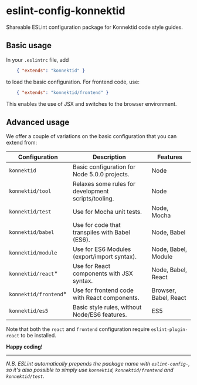 eslint-config-konnektid
=======================

Shareable ESLint configuration package for Konnektid code style guides.

Basic usage
-----------

In your `.eslintrc` file, add

```json
    { "extends": "konnektid" }
```

to load the basic configuration. For frontend code, use:

```json
    { "extends": "konnektid/frontend" }
```

This enables the use of JSX and switches to the browser environment.

Advanced usage
--------------

We offer a couple of variations on the basic configuration that you can extend from:

| Configuration         | Description                                         | Features              |
|-----------------------|-----------------------------------------------------|-----------------------|
| `konnektid`           | Basic configuration for Node 5.0.0  projects.       | Node                  |
| `konnektid/tool`      | Relaxes some rules for development scripts/tooling. | Node                  |
| `konnektid/test`      | Use for Mocha unit tests.                           | Node, Mocha           |
| `konnektid/babel`     | Use for code that transpiles with Babel (ES6).      | Node, Babel           |
| `konnektid/module`    | Use for ES6 Modules (export/import syntax).         | Node, Babel, Module   |
| `konnektid/react`*    | Use for React components with JSX syntax.           | Node, Babel, React    |
| `konnektid/frontend`* | Use for frontend code with React components.        | Browser, Babel, React |
| `konnektid/es5`       | Basic style rules, without Node/ES6 features.       | ES5                   |

Note that both the `react` and `frontend` configuration require `eslint-plugin-react` to be installed.

**Happy coding!**

--------------------

*N.B. ESLint automatically prepends the package name with `eslint-config-`, so it's also possible
to simply use `konnektid`, `konnektid/frontend` and `konnektid/test`.*
